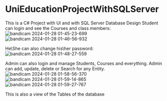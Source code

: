 # UniEducationProjectWithSQLServer
This is a C# Project with UI and with SQL Server Database Design
Student can login and see the Courses and class members:
![bandicam 2024-01-28 01-45-23-699](https://github.com/ArashKarampour/UniEducationProjectWithSQLServer/assets/72198577/ffc7b929-c99e-478d-bd70-ca9bb509a7a7)
![bandicam 2024-01-28 01-46-56-932](https://github.com/ArashKarampour/UniEducationProjectWithSQLServer/assets/72198577/638c269e-e907-4073-b83b-a2e54580ad6b)

He\She can also change his\her password:
![bandicam 2024-01-28 01-48-27-559](https://github.com/ArashKarampour/UniEducationProjectWithSQLServer/assets/72198577/2c642818-50ac-4f15-a08e-ed930255ca42)

Admin can also login and manage Students, Courses and everything. Admin can add, update, delete or Search for any Entity.
![bandicam 2024-01-28 01-58-56-370](https://github.com/ArashKarampour/UniEducationProjectWithSQLServer/assets/72198577/d577d0f5-6f5a-4752-b0f2-7c51df10e341)
![bandicam 2024-01-28 01-59-14-865](https://github.com/ArashKarampour/UniEducationProjectWithSQLServer/assets/72198577/83d3c471-e6ce-45f5-819f-e26235a2c875)
![bandicam 2024-01-28 01-59-27-767](https://github.com/ArashKarampour/UniEducationProjectWithSQLServer/assets/72198577/f7942b08-cb04-4d55-9539-9f9a51755d73)

 This is also a view of the Tables of the database
